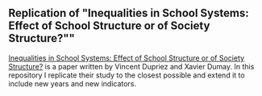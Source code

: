 
## Replication of "Inequalities in School Systems: Effect of School Structure or of Society Structure?""

[Inequalities in School Systems: Effect of School Structure or of Society Structure?](https://www.jstor.org/stable/29727779?seq=1#page_scan_tab_contents) is a paper written by Vincent Dupriez and Xavier Dumay. In this repository I replicate their study to the closest possible and extend it to include new years and new indicators.

